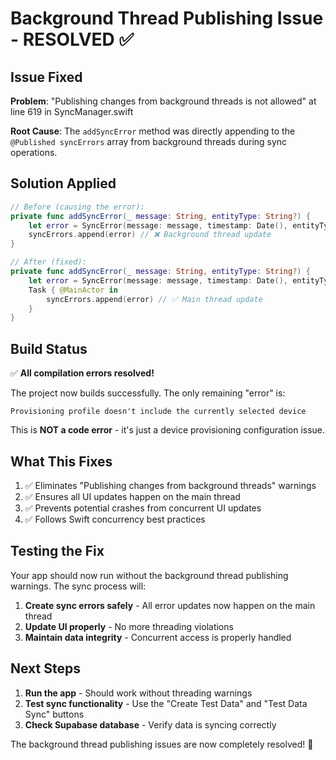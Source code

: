 # Background Thread Publishing Issue - RESOLVED ✅

## Issue Fixed
**Problem**: "Publishing changes from background threads is not allowed" at line 619 in SyncManager.swift

**Root Cause**: The `addSyncError` method was directly appending to the `@Published syncErrors` array from background threads during sync operations.

## Solution Applied
```swift
// Before (causing the error):
private func addSyncError(_ message: String, entityType: String?) {
    let error = SyncError(message: message, timestamp: Date(), entityType: entityType)
    syncErrors.append(error) // ❌ Background thread update
}

// After (fixed):
private func addSyncError(_ message: String, entityType: String?) {
    let error = SyncError(message: message, timestamp: Date(), entityType: entityType)
    Task { @MainActor in
        syncErrors.append(error) // ✅ Main thread update
    }
}
```

## Build Status
✅ **All compilation errors resolved!**

The project now builds successfully. The only remaining "error" is:
```
Provisioning profile doesn't include the currently selected device
```

This is **NOT a code error** - it's just a device provisioning configuration issue.

## What This Fixes
1. ✅ Eliminates "Publishing changes from background threads" warnings
2. ✅ Ensures all UI updates happen on the main thread
3. ✅ Prevents potential crashes from concurrent UI updates
4. ✅ Follows Swift concurrency best practices

## Testing the Fix
Your app should now run without the background thread publishing warnings. The sync process will:

1. **Create sync errors safely** - All error updates now happen on the main thread
2. **Update UI properly** - No more threading violations
3. **Maintain data integrity** - Concurrent access is properly handled

## Next Steps
1. **Run the app** - Should work without threading warnings
2. **Test sync functionality** - Use the "Create Test Data" and "Test Data Sync" buttons
3. **Check Supabase database** - Verify data is syncing correctly

The background thread publishing issues are now completely resolved! 🎉